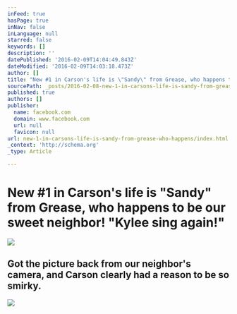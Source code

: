 ```yaml
---
inFeed: true
hasPage: true
inNav: false
inLanguage: null
starred: false
keywords: []
description: ''
datePublished: '2016-02-09T14:04:49.843Z'
dateModified: '2016-02-09T14:03:18.473Z'
author: []
title: "New #1 in Carson's life is \"Sandy\" from Grease, who happens to be our sweet neighbor! \"Kylee sing again!\""
sourcePath: _posts/2016-02-08-new-1-in-carsons-life-is-sandy-from-grease-who-happens.md
published: true
authors: []
publisher:
  name: facebook.com
  domain: www.facebook.com
  url: null
  favicon: null
url: new-1-in-carsons-life-is-sandy-from-grease-who-happens/index.html
_context: 'http://schema.org'
_type: Article

---
```

# New \#1 in Carson's life is "Sandy" from Grease, who happens to be our sweet neighbor! "Kylee sing again!"
![](https://scontent-dfw1-1.xx.fbcdn.net/hphotos-xtp1/v/t1.0-9/12717413_10107695795256494_861705954886390405_n.jpg?oh=d29753bd30501993a591b28c38919576&oe=576BC0E4)

## Got the picture back from our neighbor's camera, and Carson clearly had a reason to be so smirky.
![](https://s3-us-west-2.amazonaws.com/the-grid-img/p/da7b1fe4bd2d45fe5cfcec5e889c26a7f77f7841.jpg)